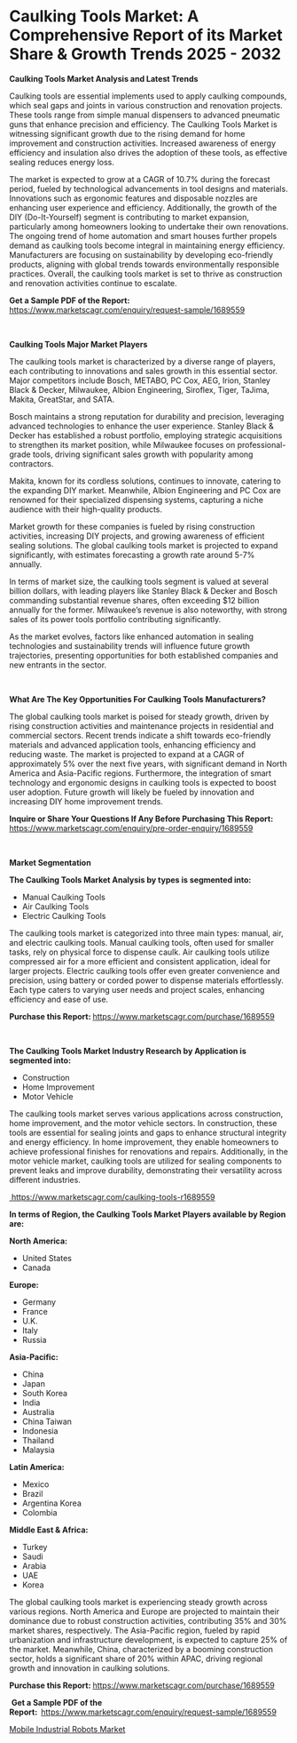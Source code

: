 <p><h1>Caulking Tools Market: A Comprehensive Report of its Market Share & Growth Trends 2025 - 2032</h1></p><p><strong>Caulking Tools Market Analysis and Latest Trends</strong></p>
<p><p>Caulking tools are essential implements used to apply caulking compounds, which seal gaps and joints in various construction and renovation projects. These tools range from simple manual dispensers to advanced pneumatic guns that enhance precision and efficiency. The Caulking Tools Market is witnessing significant growth due to the rising demand for home improvement and construction activities. Increased awareness of energy efficiency and insulation also drives the adoption of these tools, as effective sealing reduces energy loss.</p><p>The market is expected to grow at a CAGR of 10.7% during the forecast period, fueled by technological advancements in tool designs and materials. Innovations such as ergonomic features and disposable nozzles are enhancing user experience and efficiency. Additionally, the growth of the DIY (Do-It-Yourself) segment is contributing to market expansion, particularly among homeowners looking to undertake their own renovations. The ongoing trend of home automation and smart houses further propels demand as caulking tools become integral in maintaining energy efficiency. Manufacturers are focusing on sustainability by developing eco-friendly products, aligning with global trends towards environmentally responsible practices. Overall, the caulking tools market is set to thrive as construction and renovation activities continue to escalate.</p></p>
<p><strong>Get a Sample PDF of the Report:&nbsp;</strong> <a href="https://www.marketscagr.com/enquiry/request-sample/1689559?utm_campaign=2320&utm_medium=2&utm_source=Github&utm_content=ia&utm_term=18022025&utm_id=caulking-tools">https://www.marketscagr.com/enquiry/request-sample/1689559</a></p>
<p>&nbsp;</p>
<p><strong>Caulking Tools Major Market Players</strong></p>
<p><p>The caulking tools market is characterized by a diverse range of players, each contributing to innovations and sales growth in this essential sector. Major competitors include Bosch, METABO, PC Cox, AEG, Irion, Stanley Black & Decker, Milwaukee, Albion Engineering, Siroflex, Tiger, TaJima, Makita, GreatStar, and SATA. </p><p>Bosch maintains a strong reputation for durability and precision, leveraging advanced technologies to enhance the user experience. Stanley Black & Decker has established a robust portfolio, employing strategic acquisitions to strengthen its market position, while Milwaukee focuses on professional-grade tools, driving significant sales growth with popularity among contractors.</p><p>Makita, known for its cordless solutions, continues to innovate, catering to the expanding DIY market. Meanwhile, Albion Engineering and PC Cox are renowned for their specialized dispensing systems, capturing a niche audience with their high-quality products. </p><p>Market growth for these companies is fueled by rising construction activities, increasing DIY projects, and growing awareness of efficient sealing solutions. The global caulking tools market is projected to expand significantly, with estimates forecasting a growth rate around 5-7% annually.</p><p>In terms of market size, the caulking tools segment is valued at several billion dollars, with leading players like Stanley Black & Decker and Bosch commanding substantial revenue shares, often exceeding $12 billion annually for the former. Milwaukee’s revenue is also noteworthy, with strong sales of its power tools portfolio contributing significantly.</p><p>As the market evolves, factors like enhanced automation in sealing technologies and sustainability trends will influence future growth trajectories, presenting opportunities for both established companies and new entrants in the sector.</p></p>
<p>&nbsp;</p>
<p><strong>What Are The Key Opportunities For Caulking Tools Manufacturers?</strong></p>
<p><p>The global caulking tools market is poised for steady growth, driven by rising construction activities and maintenance projects in residential and commercial sectors. Recent trends indicate a shift towards eco-friendly materials and advanced application tools, enhancing efficiency and reducing waste. The market is projected to expand at a CAGR of approximately 5% over the next five years, with significant demand in North America and Asia-Pacific regions. Furthermore, the integration of smart technology and ergonomic designs in caulking tools is expected to boost user adoption. Future growth will likely be fueled by innovation and increasing DIY home improvement trends.</p></p>
<p><strong>Inquire or Share Your Questions If Any Before Purchasing This Report:</strong> <a href="https://www.marketscagr.com/enquiry/pre-order-enquiry/1689559?utm_campaign=2320&utm_medium=2&utm_source=Github&utm_content=ia&utm_term=18022025&utm_id=caulking-tools">https://www.marketscagr.com/enquiry/pre-order-enquiry/1689559</a></p>
<p>&nbsp;</p>
<p><strong>Market Segmentation</strong></p>
<p><strong>The Caulking Tools Market Analysis by types is segmented into:</strong></p>
<p><ul><li>Manual Caulking Tools</li><li>Air Caulking Tools</li><li>Electric Caulking Tools</li></ul></p>
<p><p>The caulking tools market is categorized into three main types: manual, air, and electric caulking tools. Manual caulking tools, often used for smaller tasks, rely on physical force to dispense caulk. Air caulking tools utilize compressed air for a more efficient and consistent application, ideal for larger projects. Electric caulking tools offer even greater convenience and precision, using battery or corded power to dispense materials effortlessly. Each type caters to varying user needs and project scales, enhancing efficiency and ease of use.</p></p>
<p><strong>Purchase this Report:&nbsp;</strong><a href="https://www.marketscagr.com/purchase/1689559?utm_campaign=2320&utm_medium=2&utm_source=Github&utm_content=ia&utm_term=18022025&utm_id=caulking-tools">https://www.marketscagr.com/purchase/1689559</a></p>
<p>&nbsp;</p>
<p><strong>The Caulking Tools Market Industry Research by Application is segmented into:</strong></p>
<p><ul><li>Construction</li><li>Home Improvement</li><li>Motor Vehicle</li></ul></p>
<p><p>The caulking tools market serves various applications across construction, home improvement, and the motor vehicle sectors. In construction, these tools are essential for sealing joints and gaps to enhance structural integrity and energy efficiency. In home improvement, they enable homeowners to achieve professional finishes for renovations and repairs. Additionally, in the motor vehicle market, caulking tools are utilized for sealing components to prevent leaks and improve durability, demonstrating their versatility across different industries.</p></p>
<p><a href="https://www.marketscagr.com/caulking-tools-r1689559?utm_campaign=2320&utm_medium=2&utm_source=Github&utm_content=ia&utm_term=18022025&utm_id=caulking-tools">&nbsp;https://www.marketscagr.com/caulking-tools-r1689559</a></p>
<p><strong>In terms of Region, the Caulking Tools Market Players available by Region are:</strong></p>
<p>
    <p> <strong> North America: </strong>
        <ul>
            <li>United States</li>
            <li>Canada</li>
        </ul>
        </p> 
    <p> <strong> Europe: </strong>
        <ul>
            <li>Germany</li>
            <li>France</li>
            <li>U.K.</li>
            <li>Italy</li>
            <li>Russia</li>
        </ul>
        </p> 
    <p> <strong> Asia-Pacific: </strong>
        <ul>
            <li>China</li>
            <li>Japan</li>
            <li>South Korea</li>
            <li>India</li>
            <li>Australia</li>
            <li>China Taiwan</li>
            <li>Indonesia</li>
            <li>Thailand</li>
            <li>Malaysia</li>
        </ul>
        </p> 
    <p> <strong> Latin America: </strong>
        <ul>
            <li>Mexico</li>
            <li>Brazil</li>
            <li>Argentina Korea</li>
            <li>Colombia</li>
        </ul>
        </p> 
    <p> <strong> Middle East & Africa: </strong>
        <ul>
            <li>Turkey</li>
            <li>Saudi</li>
            <li>Arabia</li>
            <li>UAE</li>
            <li>Korea</li>
        </ul>
    </p>
    </p>
<p><p>The global caulking tools market is experiencing steady growth across various regions. North America and Europe are projected to maintain their dominance due to robust construction activities, contributing 35% and 30% market shares, respectively. The Asia-Pacific region, fueled by rapid urbanization and infrastructure development, is expected to capture 25% of the market. Meanwhile, China, characterized by a booming construction sector, holds a significant share of 20% within APAC, driving regional growth and innovation in caulking solutions.</p></p>
<p><strong>Purchase this Report: </strong><a href="https://www.marketscagr.com/purchase/1689559?utm_campaign=2320&utm_medium=2&utm_source=Github&utm_content=ia&utm_term=18022025&utm_id=caulking-tools">https://www.marketscagr.com/purchase/1689559</a></p>
<p>&nbsp;<strong>Get a Sample PDF of the Report:&nbsp;&nbsp;</strong><a href="https://www.marketscagr.com/enquiry/request-sample/1689559?utm_campaign=2320&utm_medium=2&utm_source=Github&utm_content=ia&utm_term=18022025&utm_id=caulking-tools">https://www.marketscagr.com/enquiry/request-sample/1689559</a></p>
<p><strong></strong></p>
<p><p><a href="https://github.com/dierdrecrichton210/Market-Research-Report-List-1/blob/main/mobile-industrial-robots-market.md?utm_campaign=2320&utm_medium=2&utm_source=Github&utm_content=ia&utm_term=18022025&utm_id=caulking-tools">Mobile Industrial Robots Market</a></p></p>
